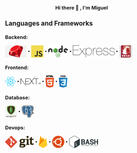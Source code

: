 ### <p align="center">Hi there 👋 , I'm Miguel</p>

## Languages and Frameworks

### Backend:
<p align="left">
<a href="https://www.ruby-lang.org/" target="_blank"><img align="center" src="./logos/png/ruby-badge.png" alt="Ruby" title="Ruby" height="40"/></a> &bull; <a href="https://www.javascript.com/" target="_blank"><img align="center" src="./logos/javascript.svg" alt="Javascript" title="Javascript" height="40"/></a> &bull; <a href="https://nodejs.org/" target="_blank"><img align="center" src="./logos/nodejs.svg" alt="Nodejs" title="Nodejs" height="40"/></a> &bull; <a href="https://expressjs.com/" target="_blank"><img align="center" src="./logos/express.svg" alt="express" title="Express" height="40"/></a> &bull; <a href="https://rubyonrails.org/" target="_blank"><img align="center" src="./logos/png/rails-badge.jpeg" alt="rails" title="Rails" height="40"/></a>
</p>


### Frontend:
<p align="left">
<a href="https://reactjs.org" target="_blank"><img align="center" src="./logos/reactjs.svg" alt="ReactJs" title="ReactJs" height="40"/></a> &bull; <a href="https://nextjs.org/" target="_blank"><img align="center" src="./logos/nextjs.svg" alt="NextJs" title="NextJs" height="40"/></a> &bull; <a href="https://www.w3.org/html/" target="_blank"><img align="center" src="./logos/html5.svg" alt="HTML 5" title="HTML 5" height="40"/></a> &bull; <a href="https://www.w3schools.com/css/" target="_blank"><img align="center" src="./logos/css3.svg" alt="CSS 3" title="CSS 3" height="40"/></a>
</p>

### Database:

<p align="left">
<a href="https://www.mongodb.com" target="_blank"><img align="center" src="./logos/png/mongo-badge.png" alt="MongoDB" title="MongoDB" height="40"/></a> &bull; <a href="https://www.postgresql.org" target="_blank"><img align="center" src="./logos/postgresql.svg" alt="PostgreSQL" title="PostgreSQL" height="40"/></a>
</p>

### Devops:

<p align="left">
<a href="https://git-scm.com/" target="_blank"><img align="center" src="./logos/git.svg" alt="Git" title="Git" height="40"/></a> &bull; <a href="https://firebase.google.com/" target="_blank"><img align="center" src="./logos/firebase.svg" alt="Firebase" title="Firebase" height="40"/></a> &bull; <a href="https://ubuntu.com/" target="_blank"><img align="center" src="./logos/ubuntu.svg" alt="Ubuntu" title="Ubuntu" height="40"/></a> &bull; <a href="https://www.gnu.org/software/bash/" target="_blank"><img align="center" src="./logos/bash.svg" alt="Bash" title="Bash" height="40"/></a>
</p>

<!--
**mfpbbr/mfpbbr** is a ✨ _special_ ✨ repository because its `README.md` (this file) appears on your GitHub profile.

Here are some ideas to get you started:

- 🔭 I’m currently working on ...
- 🌱 I’m currently learning ...
- 👯 I’m looking to collaborate on ...
- 🤔 I’m looking for help with ...
- 💬 Ask me about ...
- 📫 How to reach me: ...
- 😄 Pronouns: ...
- ⚡ Fun fact: ...
-->
